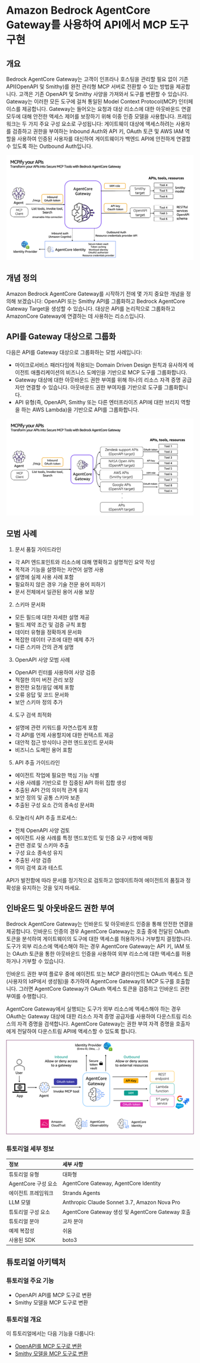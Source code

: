 # Amazon Bedrock AgentCore Gateway를 사용하여 API에서 MCP 도구 구현

## 개요
Bedrock AgentCore Gateway는 고객이 인프라나 호스팅을 관리할 필요 없이 기존 API(OpenAPI 및 Smithy)를 완전 관리형 MCP 서버로 전환할 수 있는 방법을 제공합니다. 고객은 기존 OpenAPI 및 Smithy 사양을 가져와서 도구를 변환할 수 있습니다. Gateway는 이러한 모든 도구에 걸쳐 통일된 Model Context Protocol(MCP) 인터페이스를 제공합니다. Gateway는 들어오는 요청과 대상 리소스에 대한 아웃바운드 연결 모두에 대해 안전한 액세스 제어를 보장하기 위해 이중 인증 모델을 사용합니다. 프레임워크는 두 가지 주요 구성 요소로 구성됩니다: 게이트웨이 대상에 액세스하려는 사용자를 검증하고 권한을 부여하는 Inbound Auth와 API 키, OAuth 토큰 및 AWS IAM 역할을 사용하여 인증된 사용자를 대신하여 게이트웨이가 백엔드 API에 안전하게 연결할 수 있도록 하는 Outbound Auth입니다.

![작동 방식](images/apis-into-mcp-gateway.png)

## 개념 정의

Amazon Bedrock AgentCore Gateway를 시작하기 전에 몇 가지 중요한 개념을 정의해 보겠습니다:
OpenAPI 또는 Smithy API를 그룹화하고 Bedrock AgentCore Gateway Target을 생성할 수 있습니다. 대상은 API를 논리적으로 그룹화하고 AmazonCore Gateway에 연결하는 데 사용하는 리소스입니다.

## API를 Gateway 대상으로 그룹화

다음은 API를 Gateway 대상으로 그룹화하는 모범 사례입니다:
* 마이크로서비스 패러다임에 적용되는 Domain Driven Design 원칙과 유사하게 에이전트 애플리케이션의 비즈니스 도메인을 기반으로 MCP 도구를 그룹화합니다.
* Gateway 대상에 대한 아웃바운드 권한 부여를 위해 하나의 리소스 자격 증명 공급자만 연결할 수 있습니다. 아웃바운드 권한 부여자를 기반으로 도구를 그룹화합니다.
* API 유형(즉, OpenAPI, Smithy 또는 다른 엔터프라이즈 API에 대한 브리지 역할을 하는 AWS Lambda)을 기반으로 API를 그룹화합니다.

![API 도구를 대상으로 그룹화](images/api-groups-targets.png)

## 모범 사례

1. 문서 품질 가이드라인
- 각 API 엔드포인트와 리소스에 대해 명확하고 설명적인 요약 작성
- 목적과 기능을 설명하는 자연어 설명 사용
- 설명에 실제 사용 사례 포함
- 필요하지 않은 경우 기술 전문 용어 피하기
- 문서 전체에서 일관된 용어 사용 보장

2. 스키마 문서화
- 모든 필드에 대한 자세한 설명 제공
- 필드 제약 조건 및 검증 규칙 포함
- 데이터 유형을 정확하게 문서화
- 복잡한 데이터 구조에 대한 예제 추가
- 다른 스키마 간의 관계 설명

3. OpenAPI 사양 모범 사례
- OpenAPI 린터를 사용하여 사양 검증
- 적절한 의미 버전 관리 보장
- 완전한 요청/응답 예제 포함
- 오류 응답 및 코드 문서화
- 보안 스키마 정의 추가

4. 도구 검색 최적화
- 설명에 관련 키워드를 자연스럽게 포함
- 각 API를 언제 사용할지에 대한 컨텍스트 제공
- 대안적 접근 방식이나 관련 엔드포인트 문서화
- 비즈니스 도메인 용어 포함

5. API 추출 가이드라인
- 에이전트 작업에 필요한 핵심 기능 식별
- 사용 사례를 기반으로 한 집중된 API 하위 집합 생성
- 추출된 API 간의 의미적 관계 유지
- 보안 정의 및 공통 스키마 보존
- 추출된 구성 요소 간의 종속성 문서화

6. 모놀리식 API 추출 프로세스:
- 전체 OpenAPI 사양 검토
- 에이전트 사용 사례를 특정 엔드포인트 및 인증 요구 사항에 매핑
- 관련 경로 및 스키마 추출
- 구성 요소 종속성 유지
- 추출된 사양 검증
- 의미 검색 효과 테스트

API가 발전함에 따라 문서를 정기적으로 검토하고 업데이트하여 에이전트의 품질과 정확성을 유지하는 것을 잊지 마세요.

## 인바운드 및 아웃바운드 권한 부여
Bedrock AgentCore Gateway는 인바운드 및 아웃바운드 인증을 통해 안전한 연결을 제공합니다. 인바운드 인증의 경우 AgentCore Gateway는 호출 중에 전달된 OAuth 토큰을 분석하여 게이트웨이의 도구에 대한 액세스를 허용하거나 거부할지 결정합니다. 도구가 외부 리소스에 액세스해야 하는 경우 AgentCore Gateway는 API 키, IAM 또는 OAuth 토큰을 통한 아웃바운드 인증을 사용하여 외부 리소스에 대한 액세스를 허용하거나 거부할 수 있습니다.

인바운드 권한 부여 플로우 중에 에이전트 또는 MCP 클라이언트는 OAuth 액세스 토큰(사용자의 IdP에서 생성됨)을 추가하여 AgentCore Gateway의 MCP 도구를 호출합니다. 그러면 AgentCore Gateway가 OAuth 액세스 토큰을 검증하고 인바운드 권한 부여를 수행합니다.

AgentCore Gateway에서 실행되는 도구가 외부 리소스에 액세스해야 하는 경우 OAuth는 Gateway 대상에 대한 리소스 자격 증명 공급자를 사용하여 다운스트림 리소스의 자격 증명을 검색합니다. AgentCore Gateway는 권한 부여 자격 증명을 호출자에게 전달하여 다운스트림 API에 액세스할 수 있도록 합니다.

![안전한 액세스](../images/gateway_secure_access.png)

### 튜토리얼 세부 정보

| 정보          | 세부 사항                                                   |
|:---------------------|:----------------------------------------------------------|
| 튜토리얼 유형        | 대화형                                               |
| AgentCore 구성 요소 | AgentCore Gateway, AgentCore Identity                     |
| 에이전트 프레임워크    | Strands Agents                                            |
| LLM 모델            | Anthropic Claude Sonnet 3.7, Amazon Nova Pro              |
| 튜토리얼 구성 요소  | AgentCore Gateway 생성 및 AgentCore Gateway 호출 |
| 튜토리얼 분야    | 교차 분야                                            |
| 예제 복잡성   | 쉬움                                                      |
| 사용된 SDK             | boto3                                                     |

## 튜토리얼 아키텍처

### 튜토리얼 주요 기능

* OpenAPI API를 MCP 도구로 변환
* Smithy 모델을 MCP 도구로 변환

### 튜토리얼 개요

이 튜토리얼에서는 다음 기능을 다룹니다:

- [OpenAPI를 MCP 도구로 변환](01-transform-openapi-into-mcp-tools)
- [Smithy 모델을 MCP 도구로 변환](02-transform-smithyapis-into-mcp-tools)
